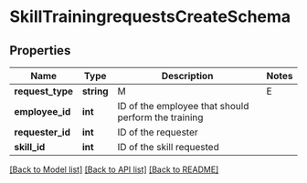 # SkillTrainingrequestsCreateSchema

## Properties
Name | Type | Description | Notes
------------ | ------------- | ------------- | -------------
**request_type** | **string** | M|E|H Manager, Employee or HR request. HR request reserved for future enhancements. | 
**employee_id** | **int** | ID of the employee that should perform the training | 
**requester_id** | **int** | ID of the requester | 
**skill_id** | **int** | ID of the skill requested | 

[[Back to Model list]](../README.md#documentation-for-models) [[Back to API list]](../README.md#documentation-for-api-endpoints) [[Back to README]](../README.md)


